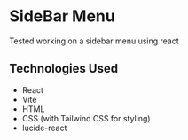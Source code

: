 # SideBar Menu

Tested working on a sidebar menu using react

## Technologies Used

- React
- Vite
- HTML
- CSS (with Tailwind CSS for styling)
- lucide-react
